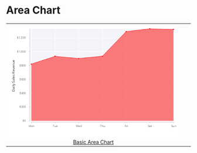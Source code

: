 # Area Chart

| | | |
|:-------------------------:|:-------------------------:|:-------------------------:|
|[<img src="../../assets/img/area.basic.step.final.png">Basic Area Chart](./basic)|||
